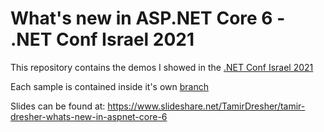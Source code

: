 # What's new in ASP.NET Core 6 - .NET Conf Israel 2021

This repository contains the demos I showed in the [.NET Conf Israel 2021](https://www.meetup.com/Code-Digest/events/282141678/)

Each sample is contained inside it's own [branch](https://github.com/tamirdresher/NETConfIL2021/branches/all)

Slides can be found at: https://www.slideshare.net/TamirDresher/tamir-dresher-whats-new-in-aspnet-core-6

